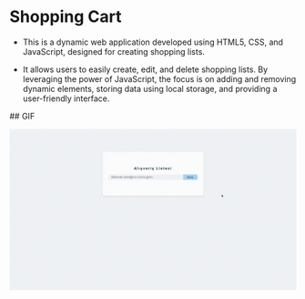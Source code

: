 # Shopping Cart

- This is a dynamic web application developed using HTML5, CSS, and JavaScript, designed for creating shopping lists.

- It allows users to easily create, edit, and delete shopping lists. By leveraging the power of JavaScript, the focus is on adding and removing dynamic elements, storing data using local storage, and providing a user-friendly interface.

## GIF

<img src='screen.gif'>
